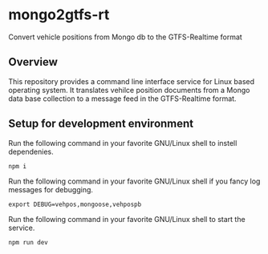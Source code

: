 # mongo2gtfs-rt
Convert vehicle positions from Mongo db to the GTFS-Realtime format

## Overview
This repository provides a command line interface service for Linux based operating system. It translates vehilce position documents from a Mongo data base collection to a message feed in the GTFS-Realtime format.

## Setup for development environment
Run the following command in your favorite GNU/Linux shell to instell dependenies.
```
npm i
```
Run the following command in your favorite GNU/Linux shell if you fancy log messages for debugging.
```
export DEBUG=vehpos,mongoose,vehpospb
```
Run the following command in your favorite GNU/Linux shell to start the service.
```
npm run dev
```

